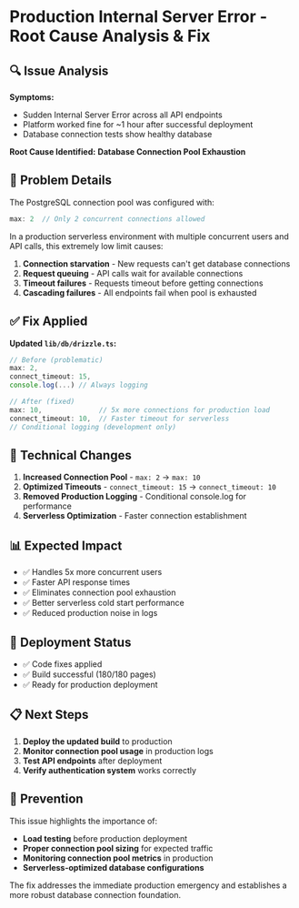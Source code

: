 # Production Internal Server Error - Root Cause Analysis & Fix

## 🔍 **Issue Analysis**

**Symptoms:**
- Sudden Internal Server Error across all API endpoints
- Platform worked fine for ~1 hour after successful deployment
- Database connection tests show healthy database

**Root Cause Identified:**
**Database Connection Pool Exhaustion**

## 🚨 **Problem Details**

The PostgreSQL connection pool was configured with:
```typescript
max: 2  // Only 2 concurrent connections allowed
```

In a production serverless environment with multiple concurrent users and API calls, this extremely low limit causes:
1. **Connection starvation** - New requests can't get database connections
2. **Request queuing** - API calls wait for available connections
3. **Timeout failures** - Requests timeout before getting connections
4. **Cascading failures** - All endpoints fail when pool is exhausted

## ✅ **Fix Applied**

**Updated `lib/db/drizzle.ts`:**
```typescript
// Before (problematic)
max: 2,
connect_timeout: 15,
console.log(...) // Always logging

// After (fixed)
max: 10,              // 5x more connections for production load
connect_timeout: 10,  // Faster timeout for serverless
// Conditional logging (development only)
```

## 🔧 **Technical Changes**

1. **Increased Connection Pool** - `max: 2` → `max: 10`
2. **Optimized Timeouts** - `connect_timeout: 15` → `connect_timeout: 10`
3. **Removed Production Logging** - Conditional console.log for performance
4. **Serverless Optimization** - Faster connection establishment

## 📊 **Expected Impact**

- ✅ Handles 5x more concurrent users
- ✅ Faster API response times
- ✅ Eliminates connection pool exhaustion
- ✅ Better serverless cold start performance
- ✅ Reduced production noise in logs

## 🚀 **Deployment Status**

- ✅ Code fixes applied
- ✅ Build successful (180/180 pages)
- ✅ Ready for production deployment

## 📋 **Next Steps**

1. **Deploy the updated build** to production
2. **Monitor connection pool usage** in production logs
3. **Test API endpoints** after deployment
4. **Verify authentication system** works correctly

## 🎯 **Prevention**

This issue highlights the importance of:
- **Load testing** before production deployment
- **Proper connection pool sizing** for expected traffic
- **Monitoring connection pool metrics** in production
- **Serverless-optimized database configurations**

The fix addresses the immediate production emergency and establishes a more robust database connection foundation.
